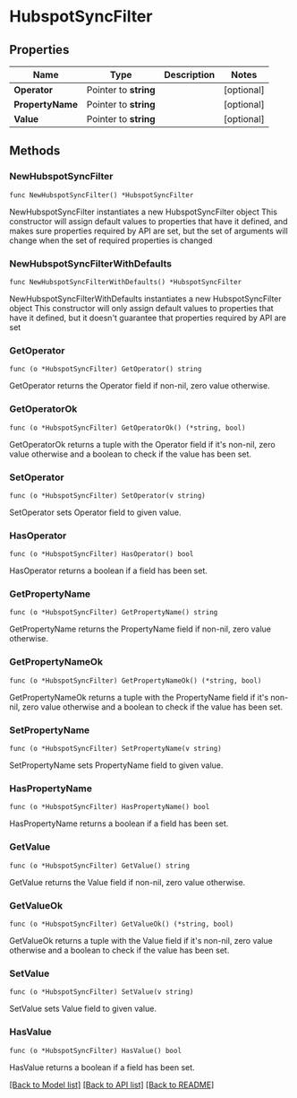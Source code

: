 # HubspotSyncFilter

## Properties

Name | Type | Description | Notes
------------ | ------------- | ------------- | -------------
**Operator** | Pointer to **string** |  | [optional] 
**PropertyName** | Pointer to **string** |  | [optional] 
**Value** | Pointer to **string** |  | [optional] 

## Methods

### NewHubspotSyncFilter

`func NewHubspotSyncFilter() *HubspotSyncFilter`

NewHubspotSyncFilter instantiates a new HubspotSyncFilter object
This constructor will assign default values to properties that have it defined,
and makes sure properties required by API are set, but the set of arguments
will change when the set of required properties is changed

### NewHubspotSyncFilterWithDefaults

`func NewHubspotSyncFilterWithDefaults() *HubspotSyncFilter`

NewHubspotSyncFilterWithDefaults instantiates a new HubspotSyncFilter object
This constructor will only assign default values to properties that have it defined,
but it doesn't guarantee that properties required by API are set

### GetOperator

`func (o *HubspotSyncFilter) GetOperator() string`

GetOperator returns the Operator field if non-nil, zero value otherwise.

### GetOperatorOk

`func (o *HubspotSyncFilter) GetOperatorOk() (*string, bool)`

GetOperatorOk returns a tuple with the Operator field if it's non-nil, zero value otherwise
and a boolean to check if the value has been set.

### SetOperator

`func (o *HubspotSyncFilter) SetOperator(v string)`

SetOperator sets Operator field to given value.

### HasOperator

`func (o *HubspotSyncFilter) HasOperator() bool`

HasOperator returns a boolean if a field has been set.

### GetPropertyName

`func (o *HubspotSyncFilter) GetPropertyName() string`

GetPropertyName returns the PropertyName field if non-nil, zero value otherwise.

### GetPropertyNameOk

`func (o *HubspotSyncFilter) GetPropertyNameOk() (*string, bool)`

GetPropertyNameOk returns a tuple with the PropertyName field if it's non-nil, zero value otherwise
and a boolean to check if the value has been set.

### SetPropertyName

`func (o *HubspotSyncFilter) SetPropertyName(v string)`

SetPropertyName sets PropertyName field to given value.

### HasPropertyName

`func (o *HubspotSyncFilter) HasPropertyName() bool`

HasPropertyName returns a boolean if a field has been set.

### GetValue

`func (o *HubspotSyncFilter) GetValue() string`

GetValue returns the Value field if non-nil, zero value otherwise.

### GetValueOk

`func (o *HubspotSyncFilter) GetValueOk() (*string, bool)`

GetValueOk returns a tuple with the Value field if it's non-nil, zero value otherwise
and a boolean to check if the value has been set.

### SetValue

`func (o *HubspotSyncFilter) SetValue(v string)`

SetValue sets Value field to given value.

### HasValue

`func (o *HubspotSyncFilter) HasValue() bool`

HasValue returns a boolean if a field has been set.


[[Back to Model list]](../README.md#documentation-for-models) [[Back to API list]](../README.md#documentation-for-api-endpoints) [[Back to README]](../README.md)


